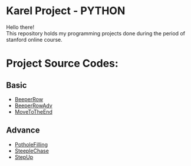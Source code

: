 # Karel Project - PYTHON
Hello there!\
This repository holds my programming projects done during the period of stanford online course.

# Project Source Codes:
## Basic
* [BeeperRow](https://github.com/DanielHuang317/MystanCodeProject/blob/main/stanCode%20Project/BeeperRow.py)
* [BeeperRowAdv](https://github.com/DanielHuang317/MystanCodeProject/blob/main/stanCode%20Project/BeeperRowAdv.py)
* [MoveToTheEnd](https://github.com/DanielHuang317/MystanCodeProject/blob/main/stanCode%20Project/MoveToTheEnd.py)
## Advance
* [PotholeFilling](https://github.com/DanielHuang317/MystanCodeProject/blob/main/stanCode%20Project/PotholeFilling.py)
* [SteepleChase](https://github.com/DanielHuang317/MystanCodeProject/blob/main/stanCode%20Project/Steeplechase.py)
* [StepUp](https://github.com/DanielHuang317/MystanCodeProject/blob/main/stanCode%20Project/StepUp.py)
